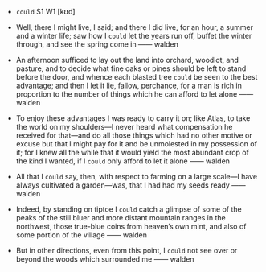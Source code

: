 - `could` S1 W1 [kʊd]



-  Well, there I might live, I said; and there I did live, for an hour, a summer and a winter life; saw how I `could` let the years run off, buffet the winter through, and see the spring come in —— walden

-  An afternoon sufficed to lay out the land into orchard, woodlot, and pasture, and to decide what fine oaks or pines should be left to stand before the door, and whence each blasted tree `could` be seen to the best advantage; and then I let it lie, fallow, perchance, for a man is rich in proportion to the number of things which he can afford to let alone —— walden

-  To enjoy these advantages I was ready to carry it on; like Atlas, to take the world on my shoulders﻿—I never heard what compensation he received for that﻿—and do all those things which had no other motive or excuse but that I might pay for it and be unmolested in my possession of it; for I knew all the while that it would yield the most abundant crop of the kind I wanted, if I `could` only afford to let it alone —— walden

- All that I `could` say, then, with respect to farming on a large scale﻿—I have always cultivated a garden﻿—was, that I had had my seeds ready —— walden

-  Indeed, by standing on tiptoe I `could` catch a glimpse of some of the peaks of the still bluer and more distant mountain ranges in the northwest, those true-blue coins from heaven’s own mint, and also of some portion of the village —— walden

-  But in other directions, even from this point, I `could` not see over or beyond the woods which surrounded me —— walden